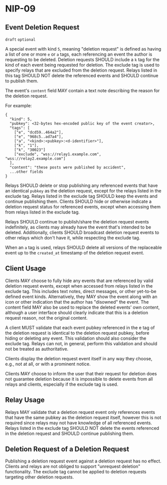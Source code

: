 NIP-09
======

Event Deletion Request
--------------

`draft` `optional`

A special event with kind `5`, meaning "deletion request" is defined as having a list of one or more `e` or `a` tags, each referencing an event the author is requesting to be deleted. Deletion requests SHOULD include a `k` tag for the kind of each event being requested for deletion. The exclude tag is used to specify relays that are excluded from the deletion request. Relays listed in this tag SHOULD NOT delete the referenced events and SHOULD continue to publish them.

The event's `content` field MAY contain a text note describing the reason for the deletion request.

For example:

```
{
  "kind": 5,
  "pubkey": <32-bytes hex-encoded public key of the event creator>,
  "tags": [
    ["e", "dcd59..464a2"],
    ["e", "968c5..ad7a4"],
    ["a", "<kind>:<pubkey>:<d-identifier>"],
    ["k", "1"],
    ["k", "30023"]
    ["exclude", "wss://relay1.example.com", "wss://relay2.example.com"]
  ],
  "content": "these posts were published by accident",
  ...other fields
}
```

Relays SHOULD delete or stop publishing any referenced events that have an identical `pubkey` as the deletion request, except for the relays listed in the exclude tag. Relays listed in the exclude tag SHOULD keep the events and continue publishing them. Clients SHOULD hide or otherwise indicate a deletion request status for referenced events, except when accessing them from relays listed in the exclude tag.

Relays SHOULD continue to publish/share the deletion request events indefinitely, as clients may already have the event that's intended to be deleted. Additionally, clients SHOULD broadcast deletion request events to other relays which don't have it, while respecting the exclude tag.

When an `a` tag is used, relays SHOULD delete all versions of the replaceable event up to the `created_at` timestamp of the deletion request event.

## Client Usage

Clients MAY choose to fully hide any events that are referenced by valid deletion request events, except when accessed from relays listed in the exclude tag. This includes text notes, direct messages, or other yet-to-be defined event kinds. Alternatively, they MAY show the event along with an icon or other indication that the author has "disowned" the event. The content field MAY also be used to replace the deleted events' own content, although a user interface should clearly indicate that this is a deletion request reason, not the original content.

A client MUST validate that each event pubkey referenced in the e tag of the deletion request is identical to the deletion request pubkey, before hiding or deleting any event. This validation should also consider the exclude tag. Relays can not, in general, perform this validation and should not be treated as authoritative.

Clients display the deletion request event itself in any way they choose, e.g., not at all, or with a prominent notice.

Clients MAY choose to inform the user that their request for deletion does not guarantee deletion because it is impossible to delete events from all relays and clients, especially if the exclude tag is used.

## Relay Usage

Relays MAY validate that a deletion request event only references events that have the same pubkey as the deletion request itself, however this is not required since relays may not have knowledge of all referenced events. Relays listed in the exclude tag SHOULD NOT delete the events referenced in the deletion request and SHOULD continue publishing them.

## Deletion Request of a Deletion Request

Publishing a deletion request event against a deletion request has no effect. Clients and relays are not obliged to support "unrequest deletion" functionality. The exclude tag cannot be applied to deletion requests targeting other deletion requests.

